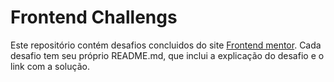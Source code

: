 <h1 style="align: center">Frontend Challengs</h1>

<p>
  Este repositório contém desafios concluidos do site <a href="https://www.frontendmentor.io/">Frontend mentor</a>.
  Cada desafio tem seu próprio README.md, que inclui a explicação do desafio e o link com a solução.
</p>

